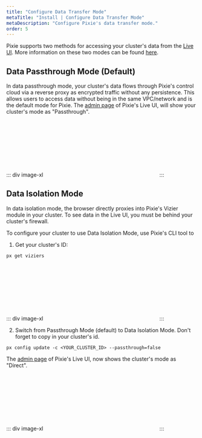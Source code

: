 ```yaml
---
title: "Configure Data Transfer Mode"
metaTitle: "Install | Configure Data Transfer Mode"
metaDescription: "Configure Pixie's data transfer mode."
order: 5
---
```


Pixie supports two methods for accessing your cluster's data from the [Live UI](https://work.withpixie.ai/). More information on these two modes can be found [here](/about-pixie/how-pixie-works/#data-transfer-modes).

## Data Passthrough Mode (Default)

In data passthrough mode, your cluster's data flows through Pixie's control cloud via a reverse proxy as encrypted traffic without any persistence. This allows users to access data without being in the same VPC/network and is the default mode for Pixie. The [admin page](https://work.withpixie.ai/admin) of Pixie's Live UI, will show your cluster's mode as "Passthrough".

::: div image-xl
<svg title='Admin page showing Passthrough mode.'  src='data-mode/passthrough.png' />
:::

## Data Isolation Mode

In data isolation mode, the browser directly proxies into Pixie's Vizier module in your cluster. To see data in the Live UI, you must be behind your cluster's firewall.

To configure your cluster to use Data Isolation Mode, use Pixie's CLI tool to

1. Get your cluster's ID:

```
px get viziers
```

::: div image-xl
<svg title='Access your cluster id using the `px get viziers` command.'  src='data-mode/cluster-id.png' />
:::

2. Switch from Passthrough Mode (default) to Data Isolation Mode. Don't forget to copy in your cluster's id.

```
px config update -c <YOUR_CLUSTER_ID> --passthrough=false
```

The [admin page](https://work.withpixie.ai/admin) of Pixie's Live UI, now shows the cluster's mode as "Direct".

::: div image-xl
<svg title='Admin page showing Data Isolation (Direct) mode.'  src='data-mode/direct.png' />
:::

